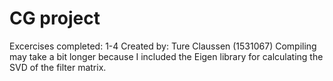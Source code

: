 # CG project

Excercises completed: 1-4
Created by: Ture Claussen (1531067)
Compiling may take a bit longer because I included the Eigen library for calculating the SVD of the filter matrix.
